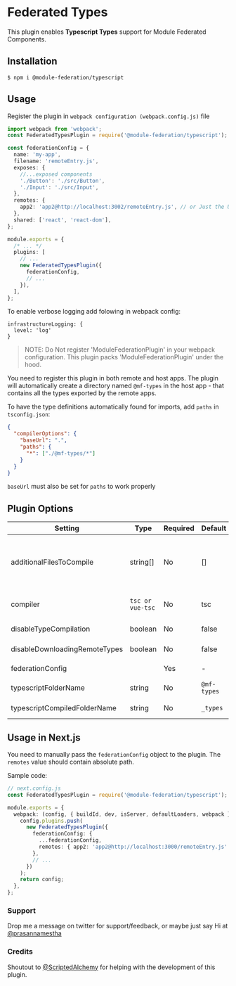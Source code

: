 # Federated Types

This plugin enables **Typescript Types** support for Module Federated Components.

## Installation

```
$ npm i @module-federation/typescript
```

## Usage

Register the plugin in `webpack configuration (webpack.config.js)` file

```typescript
import webpack from 'webpack';
const FederatedTypesPlugin = require('@module-federation/typescript');

const federationConfig = {
  name: 'my-app',
  filename: 'remoteEntry.js',
  exposes: {
    //...exposed components
    './Button': './src/Button',
    './Input': './src/Input',
  },
  remotes: {
    app2: 'app2@http://localhost:3002/remoteEntry.js', // or Just the URL 'http://localhost:3002/remoteEntry.js'
  },
  shared: ['react', 'react-dom'],
};

module.exports = {
  /* ... */
  plugins: [
    // ...
    new FederatedTypesPlugin({
      federationConfig,
      // ...
    }),
  ],
};
```

To enable verbose logging add folowing in webpack config:

```
infrastructureLogging: {
  level: 'log'
}
```

> NOTE: Do Not register 'ModuleFederationPlugin' in your webpack configuration. This plugin packs 'ModuleFederationPlugin' under the hood.

You need to register this plugin in both remote and host apps. The plugin will automatically create a directory named `@mf-types` in the host app - that contains all the types exported by the remote apps.

To have the type definitions automatically found for imports, add `paths` in `tsconfig.json`:

```json
{
  "compilerOptions": {
    "baseUrl": ".",
    "paths": {
      "*": ["./@mf-types/*"]
    }
  }
}
```

`baseUrl` must also be set for `paths` to work properly

## Plugin Options

| Setting                       | Type             | Required | Default     | Description                                                                                                                                                                                |
| ----------------------------- | ---------------- | -------- | ----------- | ------------------------------------------------------------------------------------------------------------------------------------------------------------------------------------------ |
| additionalFilesToCompile      | string[]         | No       | []          | Any additional files to be included (besides `ModuleFederationPluginOptions.remotes`) in the emission of Typescript types. This is useful for `global.d.ts` files not directly referenced. |
| compiler                      | `tsc or vue-tsc` | No       | tsc         | The compiler to use to emit declaration files. Use `vue-tsc` to emit declarations from your Vue Templates                                                                                  |
| disableTypeCompilation        | boolean          | No       | false       | Disable compiling types for exposed components                                                                                                                                             |
| disableDownloadingRemoteTypes | boolean          | No       | false       | Disable downloading types from remote apps                                                                                                                                                 |
| federationConfig              |                  | Yes      | -           | Configuration for `ModuleFederationPlugin`                                                                                                                                                 |
| typescriptFolderName          | string           | No       | `@mf-types` | The folder name to download remote types and output compiled types                                                                                                                         |
| typescriptCompiledFolderName  | string           | No       | `_types`    | The folder name to output the raw output from the ts compiler                                                                                                                              |

## Usage in Next.js

You need to manually pass the `federationConfig` object to the plugin. The `remotes` value should contain absolute path.

Sample code:

```typescript
// next.config.js
const FederatedTypesPlugin = require('@module-federation/typescript');

module.exports = {
  webpack: (config, { buildId, dev, isServer, defaultLoaders, webpack }) => {
    config.plugins.push(
      new FederatedTypesPlugin({
        federationConfig: {
          ...federationConfig,
          remotes: { app2: 'app2@http://localhost:3000/remoteEntry.js' },
        },
        // ...
      })
    );
    return config;
  },
};
```

### Support

Drop me a message on twitter for support/feedback, or maybe just say Hi at [@prasannamestha](https://twitter.com/prasannamestha)

### Credits

Shoutout to [@ScriptedAlchemy](https://twitter.com/ScriptedAlchemy) for helping with the development of this plugin.
